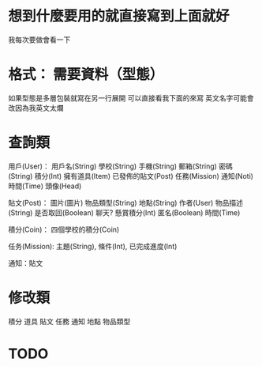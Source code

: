 # 想到什麼要用的就直接寫到上面就好
我每次要做會看一下

# 格式： 需要資料（型態）
如果型態是多層包裝就寫在另一行展開
可以直接看我下面的來寫
英文名字可能會改因為我英文太爛

# 查詢類
用戶(User)： 用戶名(String) 學校(String) 手機(String) 郵箱(String) 密碼(String) 積分(Int) 擁有道具(Item) 已發佈的貼文(Post) 任務(Mission) 通知(Noti) 時間(Time) 頭像(Head)

貼文(Post)： 圖片(圖片) 物品類型(String) 地點(String) 作者(User) 物品描述(String) 是否取回(Boolean) 聊天? 懸賞積分(Int) 匿名(Boolean) 時間(Time)

積分(Coin)： 四個學校的積分(Coin) 

任务(Mission): 主題(String), 條件(Int), 已完成進度(Int)

通知：貼文


# 修改類

積分 道具 貼文 任務 通知 地點 物品類型

# TODO